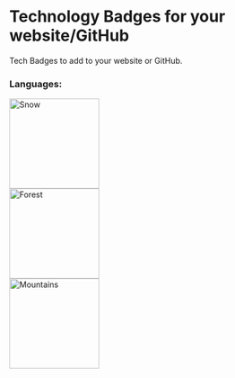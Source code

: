 # Technology Badges for your website/GitHub
Tech Badges to add to your website or GitHub.

### Languages:
<div class="row">
  <div class="column">
    <img src="https://user-images.githubusercontent.com/84334654/186480094-6d166c23-e9dd-4a02-a418-4e43b0978543.gif" alt="Snow" style="width:160px; float: left">
  </div>
  <div class="column">
    <img src="https://user-images.githubusercontent.com/84334654/186480132-a49dcaa4-a2ce-42b5-a31c-0102d940822e.gif" alt="Forest" style="width:160px; float: left">
  </div>
  <div class="column">
    <img src="https://user-images.githubusercontent.com/84334654/186480115-2c744d18-364a-45cc-a685-65b041b583f2.gif" alt="Mountains" style="width:160px; float: left">
  </div>
</div>

